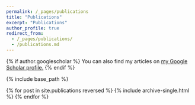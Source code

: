 ```yaml
---
permalink: /_pages/publications
title: "Publications"
excerpt: "Publications"
author_profile: true
redirect_from: 
  - /_pages/publications/
  - /publications.md
---
```




{% if author.googlescholar %}
  You can also find my articles on <u><a href="{{author.googlescholar}}">my Google Scholar profile</a>.</u>
{% endif %}

{% include base_path %}

{% for post in site.publications reversed %}
  {% include archive-single.html %}
{% endfor %}
